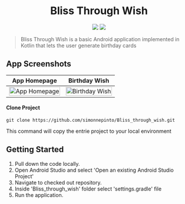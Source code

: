 <h1 align="center">Bliss Through Wish</h1>

<p align="center">
<img src="https://travis-ci.org/fossasia/badge-magic-android.svg?branch=development">
<img src="https://img.shields.io/badge/Made%20with-Python-1f425f.svg">
</p>

> Bliss Through Wish is a basic Android application implemented in Kotlin that lets the user generate birthday cards 


## App Screenshots

App Homepage         |  Birthday Wish
:-------------------------:|:-------------------------:
<img src="https://user-images.githubusercontent.com/53074235/111423833-dc4d0f00-8716-11eb-829b-c06a27665467.jpg" title="App Homepage "  width="100%"> |<img src="https://user-images.githubusercontent.com/53074235/111423843-de16d280-8716-11eb-9ca9-d6558919233e.jpg" title="Birthday Wish" width="100%">

#### Clone Project

```shell
git clone https://github.com/simonnepinto/Bliss_through_wish.git
```


This command  will copy the entrie project to your local  environment

## Getting Started

1.  Pull down the code locally.
2.  Open Android Studio and select 'Open an existing Android Studio Project'
3.  Navigate to checked out repository.
4.  Inside 'Bliss_through_wish' folder select 'settings.gradle' file
5.  Run the application.
